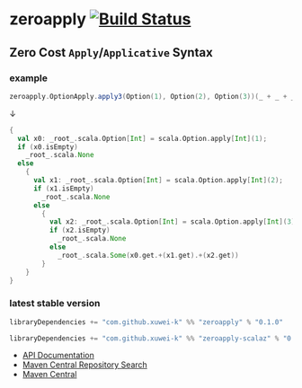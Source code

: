 # zeroapply [![Build Status](https://secure.travis-ci.org/xuwei-k/zeroapply.png)](http://travis-ci.org/xuwei-k/zeroapply)


## Zero Cost `Apply`/`Applicative` Syntax

### example


```scala
zeroapply.OptionApply.apply3(Option(1), Option(2), Option(3))(_ + _ + _)
```

↓

```scala
{
  val x0: _root_.scala.Option[Int] = scala.Option.apply[Int](1);
  if (x0.isEmpty)
    _root_.scala.None
  else
    {
      val x1: _root_.scala.Option[Int] = scala.Option.apply[Int](2);
      if (x1.isEmpty)
        _root_.scala.None
      else
        {
          val x2: _root_.scala.Option[Int] = scala.Option.apply[Int](3);
          if (x2.isEmpty)
            _root_.scala.None
          else
            _root_.scala.Some(x0.get.+(x1.get).+(x2.get))
        }
    }
}
```


### latest stable version

```scala
libraryDependencies += "com.github.xuwei-k" %% "zeroapply" % "0.1.0"
```

```scala
libraryDependencies += "com.github.xuwei-k" %% "zeroapply-scalaz" % "0.1.0"
```


- [API Documentation](https://oss.sonatype.org/service/local/repositories/releases/archive/com/github/xuwei-k/zeroapply-all_2.11/0.1.0/zeroapply-all_2.11-0.1.0-javadoc.jar/!/index.html)
- [Maven Central Repository Search](http://search.maven.org/#search%7Cga%7C1%7Cg%3A%22com.github.xuwei-k%22%20AND%20(a%3A%22zeroapply_2.11%22%20OR%20a%3A%22zeroapply-scalaz_2.11%22))
- [Maven Central](http://repo1.maven.org/maven2/com/github/xuwei-k/)
